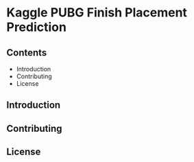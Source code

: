 # Kaggle PUBG Finish Placement Prediction

## Contents
- Introduction
- Contributing
- License

## Introduction

## Contributing

## License
